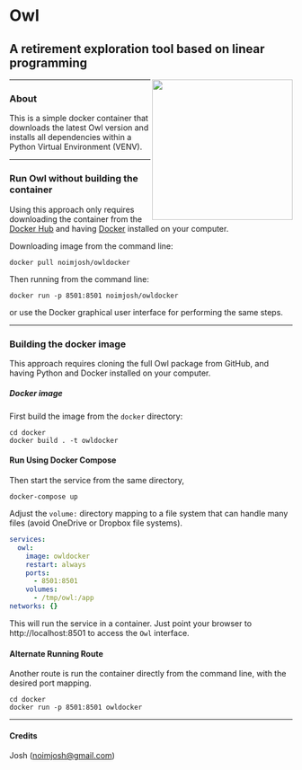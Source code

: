 # Owl   

## A retirement exploration tool based on linear programming

<img align=right src="https://raw.github.com/mdlacasse/Owl/main/docs/images/owl.png" width="250">

------------------------------------------------------------------------------------
### About
This is a simple docker container that downloads the latest Owl version and installs
all dependencies within a Python Virtual Environment (VENV).

------------------------------------------------------------------------------------
### Run Owl without building the container
Using this approach only requires downloading the container from the [Docker Hub](http://hub.docker.com) and having [Docker](http://docker.com) installed on your computer.

Downloading image from the command line:
```
docker pull noimjosh/owldocker
```
Then running from the command line:
```
docker run -p 8501:8501 noimjosh/owldocker
```
or use the Docker graphical user interface for performing the same steps.

------------------------------------------------------------------------------------
### Building the docker image
This approach requires cloning the full Owl package from GitHub, and having Python and Docker installed on your computer.

##### Docker image
First build the image from the `docker` directory:
```shell
cd docker
docker build . -t owldocker
```

#### Run Using Docker Compose
Then start the service from the same directory,
```shell
docker-compose up
```
Adjust the `volume:` directory mapping to a file system that can handle many files (avoid OneDrive or Dropbox file systems).

```yml
services:
  owl:
    image: owldocker
    restart: always
    ports:
      - 8501:8501
    volumes:
      - /tmp/owl:/app
networks: {}
```
This will run the service in a container. Just point your browser to http://localhost:8501 to access the `Owl` interface.

#### Alternate Running Route
Another route is run the container directly from the command line,
with the desired port mapping.

```shell
cd docker
docker run -p 8501:8501 owldocker
```

------------------------------------------------------------------------------------

#### Credits
Josh (noimjosh@gmail.com)
